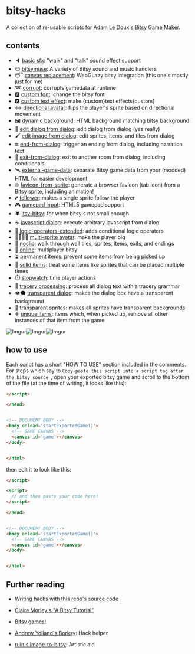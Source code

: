 
# bitsy-hacks
A collection of re-usable scripts for [Adam Le Doux](https://twitter.com/adamledoux)'s [Bitsy Game Maker](https://ledoux.itch.io/bitsy).

## contents
 - 🔈 [basic sfx](/dist/basic%20sfx.js): "walk" and "talk" sound effect support
 - 😌 [bitsymuse](/dist/bitsymuse.js): A variety of Bitsy sound and music handlers
 - 😴 [canvas replacement](/dist/canvas%20replacement.js): WebGLazy bitsy integration (this one's mostly just for me)
 - ➿ [corrupt](/dist/corrupt.js): corrupts gamedata at runtime
 - 🅰 [custom font](https://seleb.github.io/bitsy-hacks/custom%20font/custom%20font%20-%20converter.html): change the bitsy font
 - 🅰 [custom text effect](/dist/custom%20text%20effect.js): make {custom}text effects{custom}
 - ↔ [directional avatar](/dist/directional%20avatar.js): flips the player's sprite based on directional movement
 - 🖼 [dynamic background](/dist/dynamic%20background.js): HTML background matching bitsy background
 - 📝 [edit dialog from dialog](/dist/edit%20dialog%20from%20dialog.js): edit dialog from dialog (yes really)
 - 🖌 [edit image from dialog](/dist/edit%20image%20from%20dialog.js): edit sprites, items, and tiles from dialog
 - 🔚 [end-from-dialog](/dist/end-from-dialog.js): trigger an ending from dialog, including narration text
 - 🚪 [exit-from-dialog](/dist/exit-from-dialog.js): exit to another room from dialog, including conditionals
 - 🛰 [external-game-data](/dist/external-game-data.js): separate Bitsy game data from your (modded) HTML for easier development
 - 🌐 [favicon-from-sprite](/dist/favicon-from-sprite.js): generate a browser favicon (tab icon) from a Bitsy sprite, including animation!
 - 💕 [follower](/dist/follower.js): makes a single sprite follow the player
 - 🎮 [gamepad input](/dist/gamepad%20input.js): HTML5 gamepad support
 - 🕷 [itsy-bitsy](/dist/itsy-bitsy.js): for when bitsy's not small enough
 - ☕ [javascript dialog](/dist/javascript%20dialog.js): execute arbitrary javascript from dialog
 - 🔀 [logic-operators-extended](/dist/logic-operators-extended.js): adds conditional logic operators
 - 👨‍👨‍👧‍👧 [multi-sprite avatar](/dist/multi-sprite%20avatar.js): make the player big
 - 📎 [noclip](/dist/noclip.js): walk through wall tiles, sprites, items, exits, and endings
 - 🔄 [online](/dist/online.js): multiplayer bitsy
 - ⏳ [permanent items](/dist/permanent%20items.js): prevent some items from being picked up
 - 🛑 [solid items](/dist/solid%20items.js): treat some items like sprites that can be placed multiple times
 - ⏱️ [stopwatch](/dist/stopwatch.js): time player actions
 - 🏰 [tracery processing](/dist/tracery%20processing.js): process all dialog text with a tracery grammar
 - 👁️‍🗨️ [transparent dialog](/dist/transparent%20dialog.js): makes the dialog box have a transparent background
 - 🏁 [transparent sprites](/dist/transparent%20sprites.js): makes all sprites have transparent backgrounds
 - ❄ [unique items](/dist/unique%20items.js): items which, when picked up, remove all other instances of that item from the game

![Imgur](https://i.imgur.com/peRLLHn.gif)![Imgur](https://i.imgur.com/yg81aH2.gif)![Imgur](https://i.imgur.com/r7AUHX4.gif)




## how to use
Each script has a short "HOW TO USE" section included in the comments. For steps which say to `Copy-paste this script into a script tag after the bitsy source `, open your exported bitsy game and scroll to the bottom of the file (at the time of writing, it looks like this):
```html
</script>

</head>


<!-- DOCUMENT BODY -->
<body onload='startExportedGame()'>
  <!-- GAME CANVAS -->
  <canvas id='game'></canvas>
</body>


</html>
```

then edit it to look like this:

```html
</script>

<script>
  // and then paste your code here!
</script>

</head>


<!-- DOCUMENT BODY -->
<body onload='startExportedGame()'>
  <!-- GAME CANVAS -->
  <canvas id='game'></canvas>
</body>


</html>
```

## Further reading
- [Writing hacks with this repo's source code](https://github.com/seleb/bitsy-hacks/wiki)
- [Claire Morley's "A Bitsy Tutorial"](http://www.clairemorleyart.com/a-bitsy-tutorial)
- [Bitsy games!](https://itch.io/games/tag-bitsy)

- [Andrew Yolland's Borksy](https://ayolland.itch.io/borksy): Hack helper
- [ruin's image-to-bitsy](https://ruin.itch.io/image-to-bitsy): Artistic aid